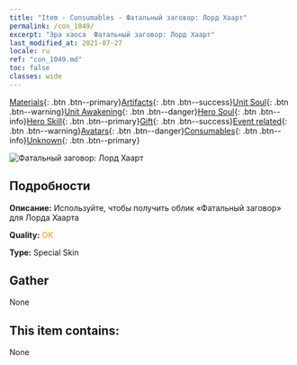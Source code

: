 ```yaml
---
title: "Item - Consumables - Фатальный заговор: Лорд Хаарт"
permalink: /con_1049/
excerpt: "Эра хаоса  Фатальный заговор: Лорд Хаарт"
last_modified_at: 2021-07-27
locale: ru
ref: "con_1049.md"
toc: false
classes: wide
---
```

 [Materials](/ItemsRU/){: .btn .btn--primary}[Artifacts](/ItemsRU/Artifacts/){: .btn .btn--success}[Unit Soul](/ItemsRU/UnitSoul/){: .btn .btn--warning}[Unit Awakening](/ItemsRU/UnitAwakening/){: .btn .btn--danger}[Hero Soul](/ItemsRU/HeroSoul/){: .btn .btn--info}[Hero Skill](/ItemsRU/HeroSkill/){: .btn .btn--primary}[Gift](/ItemsRU/Gift/){: .btn .btn--success}[Event related](/ItemsRU/Events/){: .btn .btn--warning}[Avatars](/ItemsRU/Avatars/){: .btn .btn--danger}[Consumables](/ItemsRU/Consumables/){: .btn .btn--info}[Unknown](/ItemsRU/Unknown/){: .btn .btn--primary}

 ![Фатальный заговор: Лорд Хаарт](/images/h/h_LordHaart3.jpg)

## Подробности
 **Описание:** Используйте, чтобы получить облик «Фатальный заговор» для Лорда Хаарта

 **Quality:** <span style="color: #FF8C00">OK</span>

 **Type:** Special Skin

## Gather

  None

## This item contains:

  None

